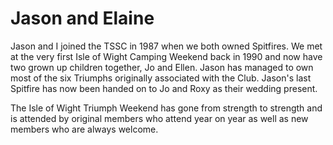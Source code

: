 # Jason and Elaine

Jason and I joined the TSSC in 1987 when we both owned Spitfires. We met at the very first Isle of Wight Camping Weekend back in 1990 and now have two grown up children together, Jo and Ellen.  Jason has managed to own most of the six Triumphs originally associated with the Club.  Jason's last Spitfire has now been handed on to Jo and Roxy as their wedding present.

The Isle of Wight Triumph Weekend has gone from strength to strength and is attended by original members who attend year on year as well as new members who are always welcome.

